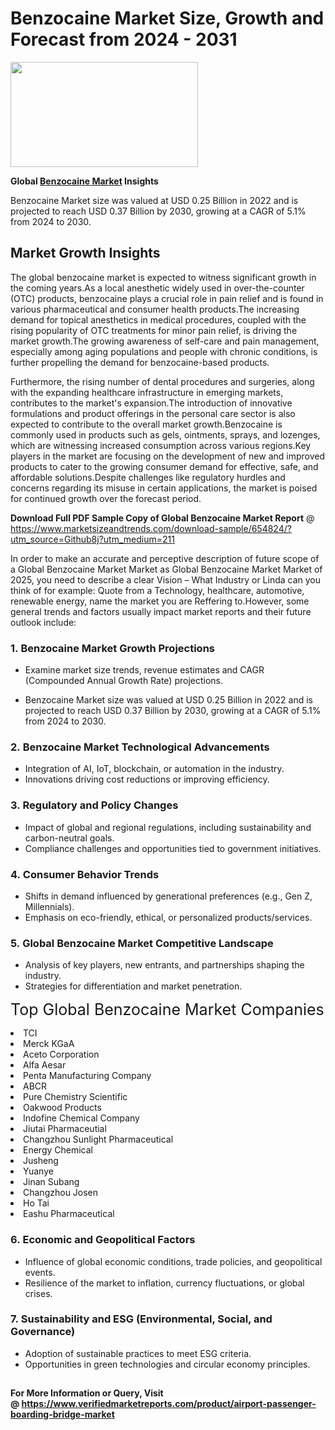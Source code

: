 <H1>Benzocaine Market Size, Growth and Forecast from 2024 - 2031</H1><img class="aligncenter size-medium wp-image-584254" src="https://thirdeyenews.in/wp-content/uploads/2024/09/Global-Market-Research-300x168.jpeg" alt="" width="300" height="168" /><p><strong>Global&nbsp;<a href="https://www.marketsizeandtrends.com/download-sample/654824/?utm_source=Github8j?utm_medium=211">Benzocaine Market</a> Insights</strong></p><p>Benzocaine Market size was valued at USD 0.25 Billion in 2022 and is projected to reach USD 0.37 Billion by 2030, growing at a CAGR of 5.1% from 2024 to 2030.</p><p><h2>Market Growth Insights</h2> <p>The global benzocaine market is expected to witness significant growth in the coming years.As a local anesthetic widely used in over-the-counter (OTC) products, benzocaine plays a crucial role in pain relief and is found in various pharmaceutical and consumer health products.The increasing demand for topical anesthetics in medical procedures, coupled with the rising popularity of OTC treatments for minor pain relief, is driving the market growth.The growing awareness of self-care and pain management, especially among aging populations and people with chronic conditions, is further propelling the demand for benzocaine-based products.</p> <p>Furthermore, the rising number of dental procedures and surgeries, along with the expanding healthcare infrastructure in emerging markets, contributes to the market's expansion.The introduction of innovative formulations and product offerings in the personal care sector is also expected to contribute to the overall market growth.Benzocaine is commonly used in products such as gels, ointments, sprays, and lozenges, which are witnessing increased consumption across various regions.Key players in the market are focusing on the development of new and improved products to cater to the growing consumer demand for effective, safe, and affordable solutions.Despite challenges like regulatory hurdles and concerns regarding its misuse in certain applications, the market is poised for continued growth over the forecast period.</p> <p><span class=""><strong>Download Full PDF Sample Copy of Global Benzocaine Market Report</strong> @ <a href="https://www.marketsizeandtrends.com/download-sample/654824/?utm_source=Github8j?utm_medium=211" target="_blank">https://www.marketsizeandtrends.com/download-sample/654824/?utm_source=Github8j?utm_medium=211</a></span></p><p>In order to make an accurate and perceptive description of future scope of a Global&nbsp;Benzocaine Market Market as Global&nbsp;Benzocaine Market Market of 2025, you need to describe a clear Vision &ndash; What Industry or Linda can you think of for example: Quote from a Technology, healthcare, automotive, renewable energy, name the market you are Reffering to.However, some general trends and factors usually impact market reports and their future outlook include:</p><h3>1.&nbsp;<strong>Benzocaine Market Growth Projections</strong></h3><ul><li>Examine market size trends, revenue estimates and CAGR (Compounded Annual Growth Rate) projections.</li><li><p>Benzocaine Market size was valued at USD 0.25 Billion in 2022 and is projected to reach USD 0.37 Billion by 2030, growing at a CAGR of 5.1% from 2024 to 2030.</p></li></ul><h3>2.&nbsp;<strong>Benzocaine Market Technological Advancements</strong></h3><ul><li>Integration of AI, IoT, blockchain, or automation in the industry.</li><li>Innovations driving cost reductions or improving efficiency.</li></ul><h3>3.&nbsp;<strong>Regulatory and Policy Changes</strong></h3><ul><li>Impact of global and regional regulations, including sustainability and carbon-neutral goals.</li><li>Compliance challenges and opportunities tied to government initiatives.</li></ul><h3>4.&nbsp;<strong>Consumer Behavior Trends</strong></h3><ul><li>Shifts in demand influenced by generational preferences (e.g., Gen Z, Millennials).</li><li>Emphasis on eco-friendly, ethical, or personalized products/services.</li></ul><h3>5.&nbsp;<strong>Global Benzocaine Market Competitive Landscape</strong></h3><ul><li>Analysis of key players, new entrants, and partnerships shaping the industry.</li><li>Strategies for differentiation and market penetration.</li></ul><p data-pm-slice="1 1 []"><span style="color: inherit; font-family: inherit; font-size: 25px;">Top Global Benzocaine Market Companies</span></p><div class="" data-test-id=""><p><li> TCI</li><li> Merck KGaA</li><li> Aceto Corporation</li><li> Alfa Aesar</li><li> Penta Manufacturing Company</li><li> ABCR</li><li> Pure Chemistry Scientific</li><li> Oakwood Products</li><li> Indofine Chemical Company</li><li> Jiutai Pharmaceutial</li><li> Changzhou Sunlight Pharmaceutical</li><li> Energy Chemical</li><li> Jusheng</li><li> Yuanye</li><li> Jinan Subang</li><li> Changzhou Josen</li><li> Ho Tai</li><li> Eashu Pharmaceutical</li></p></div><h3>6.&nbsp;<strong>Economic and Geopolitical Factors</strong></h3><ul><li>Influence of global economic conditions, trade policies, and geopolitical events.</li><li>Resilience of the market to inflation, currency fluctuations, or global crises.</li></ul><h3>7.&nbsp;<strong>Sustainability and ESG (Environmental, Social, and Governance)</strong></h3><ul><li>Adoption of sustainable practices to meet ESG criteria.</li><li>Opportunities in green technologies and circular economy principles.</li></ul><h2><strong style="font-size: 14px;">For More Information or Query, Visit @&nbsp;</strong><a style="background-color: #ffffff; font-size: 14px;" href="https://www.marketsizeandtrends.com/report/benzocaine-market/" target="_blank">https://www.verifiedmarketreports.com/product/airport-passenger-boarding-bridge-market</a></h2>